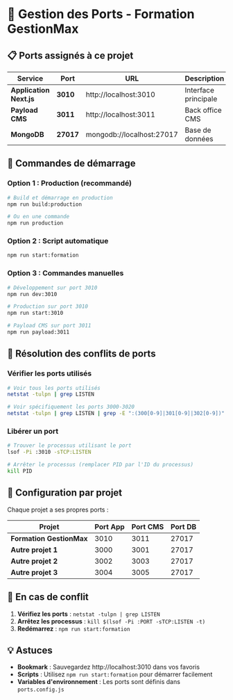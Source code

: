 # 🚀 Gestion des Ports - Formation GestionMax

## 📋 **Ports assignés à ce projet**

| Service | Port | URL | Description |
|---------|------|-----|-------------|
| **Application Next.js** | **3010** | http://localhost:3010 | Interface principale |
| **Payload CMS** | **3011** | http://localhost:3011 | Back office CMS |
| **MongoDB** | **27017** | mongodb://localhost:27017 | Base de données |

## 🎯 **Commandes de démarrage**

### Option 1 : Production (recommandé)
```bash
# Build et démarrage en production
npm run build:production

# Ou en une commande
npm run production
```

### Option 2 : Script automatique
```bash
npm run start:formation
```

### Option 3 : Commandes manuelles
```bash
# Développement sur port 3010
npm run dev:3010

# Production sur port 3010
npm run start:3010

# Payload CMS sur port 3011
npm run payload:3011
```

## 🔧 **Résolution des conflits de ports**

### Vérifier les ports utilisés
```bash
# Voir tous les ports utilisés
netstat -tulpn | grep LISTEN

# Voir spécifiquement les ports 3000-3020
netstat -tulpn | grep LISTEN | grep -E ":(300[0-9]|301[0-9]|302[0-9])"
```

### Libérer un port
```bash
# Trouver le processus utilisant le port
lsof -Pi :3010 -sTCP:LISTEN

# Arrêter le processus (remplacer PID par l'ID du processus)
kill PID
```

## 📁 **Configuration par projet**

Chaque projet a ses propres ports :

| Projet | Port App | Port CMS | Port DB |
|--------|----------|----------|---------|
| **Formation GestionMax** | 3010 | 3011 | 27017 |
| **Autre projet 1** | 3000 | 3001 | 27017 |
| **Autre projet 2** | 3002 | 3003 | 27017 |
| **Autre projet 3** | 3004 | 3005 | 27017 |

## 🚨 **En cas de conflit**

1. **Vérifiez les ports** : `netstat -tulpn | grep LISTEN`
2. **Arrêtez les processus** : `kill $(lsof -Pi :PORT -sTCP:LISTEN -t)`
3. **Redémarrez** : `npm run start:formation`

## 💡 **Astuces**

- **Bookmark** : Sauvegardez http://localhost:3010 dans vos favoris
- **Scripts** : Utilisez `npm run start:formation` pour démarrer facilement
- **Variables d'environnement** : Les ports sont définis dans `ports.config.js`
